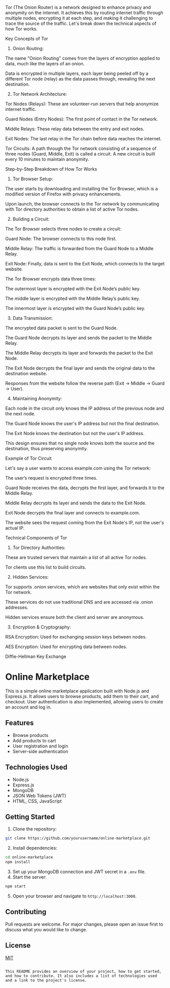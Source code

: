 Tor (The Onion Router) is a network designed to enhance privacy and anonymity on the internet. It achieves this by routing internet traffic through multiple nodes, encrypting it at each step, and making it challenging to trace the source of the traffic. Let's break down the technical aspects of how Tor works.

Key Concepts of Tor

1. Onion Routing:

The name "Onion Routing" comes from the layers of encryption applied to data, much like the layers of an onion.

Data is encrypted in multiple layers, each layer being peeled off by a different Tor node (relay) as the data passes through, revealing the next destination.



2. Tor Network Architecture:

Tor Nodes (Relays): These are volunteer-run servers that help anonymize internet traffic.

Guard Nodes (Entry Nodes): The first point of contact in the Tor network.

Middle Relays: These relay data between the entry and exit nodes.

Exit Nodes: The last relay in the Tor chain before data reaches the internet.


Tor Circuits: A path through the Tor network consisting of a sequence of three nodes (Guard, Middle, Exit) is called a circuit. A new circuit is built every 10 minutes to maintain anonymity.




Step-by-Step Breakdown of How Tor Works

1. Tor Browser Setup:

The user starts by downloading and installing the Tor Browser, which is a modified version of Firefox with privacy enhancements.

Upon launch, the browser connects to the Tor network by communicating with Tor directory authorities to obtain a list of active Tor nodes.



2. Building a Circuit:

The Tor Browser selects three nodes to create a circuit:

Guard Node: The browser connects to this node first.

Middle Relay: The traffic is forwarded from the Guard Node to a Middle Relay.

Exit Node: Finally, data is sent to the Exit Node, which connects to the target website.


The Tor Browser encrypts data three times:

The outermost layer is encrypted with the Exit Node’s public key.

The middle layer is encrypted with the Middle Relay’s public key.

The innermost layer is encrypted with the Guard Node’s public key.




3. Data Transmission:

The encrypted data packet is sent to the Guard Node.

The Guard Node decrypts its layer and sends the packet to the Middle Relay.


The Middle Relay decrypts its layer and forwards the packet to the Exit Node.

The Exit Node decrypts the final layer and sends the original data to the destination website.

Responses from the website follow the reverse path (Exit → Middle → Guard → User).



4. Maintaining Anonymity:

Each node in the circuit only knows the IP address of the previous node and the next node.

The Guard Node knows the user's IP address but not the final destination.

The Exit Node knows the destination but not the user's IP address.

This design ensures that no single node knows both the source and the destination, thus preserving anonymity.




Example of Tor Circuit

Let's say a user wants to access example.com using the Tor network:

The user’s request is encrypted three times.

Guard Node receives the data, decrypts the first layer, and forwards it to the Middle Relay.

Middle Relay decrypts its layer and sends the data to the Exit Node.

Exit Node decrypts the final layer and connects to example.com.

The website sees the request coming from the Exit Node's IP, not the user's actual IP.


Technical Components of Tor

1. Tor Directory Authorities:

These are trusted servers that maintain a list of all active Tor nodes.

Tor clients use this list to build circuits.



2. Hidden Services:

Tor supports .onion services, which are websites that only exist within the Tor network.

These services do not use traditional DNS and are accessed via .onion addresses.

Hidden services ensure both the client and server are anonymous.



3. Encryption & Cryptography:

RSA Encryption: Used for exchanging session keys between nodes.

AES Encryption: Used for encrypting data between nodes.

Diffie-Hellman Key Exchange





# Online Marketplace

This is a simple online marketplace application built with Node.js and Express.js. It allows users to browse products, add them to their cart, and checkout. User authentication is also implemented, allowing users to create an account and log in.

## Features

- Browse products
- Add products to cart
- User registration and login
- Server-side authentication

## Technologies Used

- Node.js
- Express.js
- MongoDB
- JSON Web Tokens (JWT)
- HTML, CSS, JavaScript

## Getting Started

1. Clone the repository:

```bash
git clone https://github.com/yourusername/online-marketplace.git
```

2. Install dependencies:

```bash
cd online-marketplace
npm install
```

3. Set up your MongoDB connection and JWT secret in a `.env` file.
4. Start the server:

```bash
npm start
```

5. Open your browser and navigate to `http://localhost:3000`.

## Contributing

Pull requests are welcome. For major changes, please open an issue first to discuss what you would like to change.

## License

[MIT](https://choosealicense.com/licenses/mit/)
```

This README provides an overview of your project, how to get started, and how to contribute. It also includes a list of technologies used and a link to the project's license.